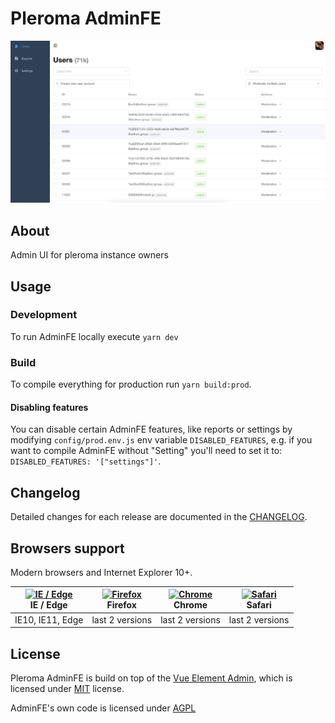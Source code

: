 # Pleroma AdminFE

![screenshot](./public/index.png)

## About

Admin UI for pleroma instance owners

## Usage

### Development

To run AdminFE locally execute `yarn dev`

### Build

To compile everything for production run `yarn build:prod`.

#### Disabling features

You can disable certain AdminFE features, like reports or settings by modifying `config/prod.env.js` env variable `DISABLED_FEATURES`, e.g. if you want to compile AdminFE without "Setting" you'll need to set it to: `DISABLED_FEATURES: '["settings"]'`.

## Changelog

Detailed changes for each release are documented in the [CHANGELOG](./CHANGELOG.md).

## Browsers support

Modern browsers and Internet Explorer 10+.

| [<img src="https://raw.githubusercontent.com/alrra/browser-logos/master/src/edge/edge_48x48.png" alt="IE / Edge" width="24px" height="24px" />](http://godban.github.io/browsers-support-badges/)</br>IE / Edge | [<img src="https://raw.githubusercontent.com/alrra/browser-logos/master/src/firefox/firefox_48x48.png" alt="Firefox" width="24px" height="24px" />](http://godban.github.io/browsers-support-badges/)</br>Firefox | [<img src="https://raw.githubusercontent.com/alrra/browser-logos/master/src/chrome/chrome_48x48.png" alt="Chrome" width="24px" height="24px" />](http://godban.github.io/browsers-support-badges/)</br>Chrome | [<img src="https://raw.githubusercontent.com/alrra/browser-logos/master/src/safari/safari_48x48.png" alt="Safari" width="24px" height="24px" />](http://godban.github.io/browsers-support-badges/)</br>Safari |
| --------- | --------- | --------- | --------- |
| IE10, IE11, Edge| last 2 versions| last 2 versions| last 2 versions

## License

Pleroma AdminFE is build on top of the [Vue Element Admin](https://github.com/PanJiaChen/vue-element-admin), which is licensed under [MIT](https://github.com/PanJiaChen/vue-element-admin/blob/master/LICENSE) license.

AdminFE's own code is licensed under [AGPL](./AGPL-3)

